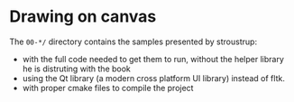 # Drawing on canvas

The `00-*/` directory contains the samples presented by stroustrup:

- with the full code needed to get them to run, without the helper library he is distruting with the book
- using the Qt library (a modern cross platform UI library) instead of fltk.
- with proper cmake files to compile the project
